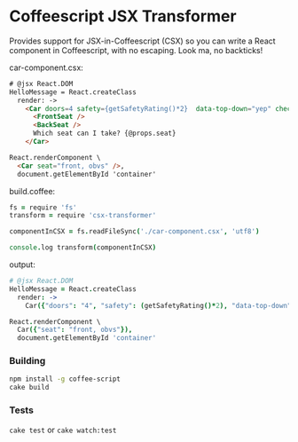 # Coffeescript JSX Transformer

Provides support for JSX-in-Coffeescript (CSX) so you can write a React component in Coffeescript, with no escaping.
Look ma, no backticks!

car-component.csx:

```html
# @jsx React.DOM 
HelloMessage = React.createClass
  render: ->
    <Car doors=4 safety={getSafetyRating()*2}  data-top-down="yep" checked>
      <FrontSeat />
      <BackSeat />
      Which seat can I take? {@props.seat}
    </Car>

React.renderComponent \
  <Car seat="front, obvs" />,
  document.getElementById 'container'
```

build.coffee:

```coffeescript
fs = require 'fs'
transform = require 'csx-transformer'

componentInCSX = fs.readFileSync('./car-component.csx', 'utf8')

console.log transform(componentInCSX)
```

output:

```coffeescript
# @jsx React.DOM 
HelloMessage = React.createClass
  render: ->
    Car({"doors": "4", "safety": (getSafetyRating()*2), "data-top-down": "yep", "checked": true}, FrontSeat(null), BackSeat(null), """Which seat can I take?""", (@props.seat))

React.renderComponent \
  Car({"seat": "front, obvs"}),
  document.getElementById 'container'
```

### Building

```bash
npm install -g coffee-script
cake build
```

### Tests

`cake test` or `cake watch:test`

